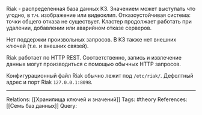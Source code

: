 Riak - распределенная база данных КЗ. Значением может выступать что угодно, в т.ч. изображение или видеоклип. Отказоустойчивая система: точки общего отказа не существует. Кластер продолжает работать при удалении, добавлении или аварийном отказе серверов. 

Нет поддержки произвольных запросов. В КЗ также нет внешних ключей (т.е. и внешних связей). 

Riak работает по HTTP REST. Соответственно, запись и извлечение данных могут производиться с помощью обычных HTTP запросов. 

Конфигурационный файл Riak обычно лежит под `/etc/riak/`. 
Дефолтный адрес и порт Riak `127.0.0.1:8098`. 

___
Relations: [[Хранилища ключей и значений]] 
Tags: #theory 
References: [[Семь баз данных]] 
Query: 